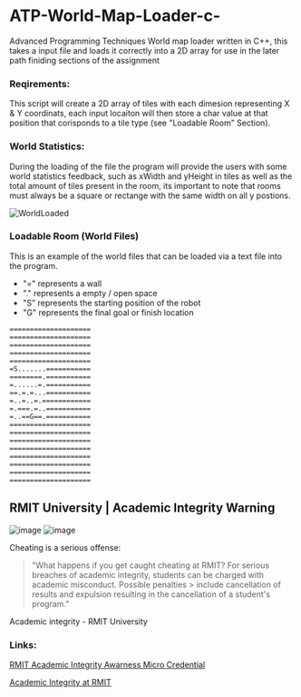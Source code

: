 # ATP-World-Map-Loader-c-
Advanced Programming Techniques World map loader written in C++, this takes a input file and loads it correctly into a 2D array for use in the later path finiding sections of the assignment

### Reqirements:
This script will create a 2D array of tiles with each dimesion representing X & Y coordinats, each input locaiton will then store a char value at that position that corisponds to a tile type (see "Loadable Room" Section).

### World Statistics:

During the loading of the file the program will provide the users with some world statistics feedback, such as xWidth and yHeight in tiles as well as the total amount of tiles present in the room, its important to note that rooms must always be a square or rectange with the same width on all y postions.

![WorldLoaded](https://user-images.githubusercontent.com/79836947/173776984-85694b17-5e60-4190-b4cb-da0ece0fd74b.png)

### Loadable Room (World Files)
This is an example of the world files that can be loaded via a text file into the program. 
- "=" represents a wall
- "." represents a empty / open space
- "S" represents the starting position of the robot
- "G" represents the final goal or finish location

```
====================
====================
====================
====================
====================
=S.......===========
========.===========
=......=.===========
==.=.=...===========
=..=..=.============
=.===.=..===========
=..==G==.===========
====================
====================
====================
====================
====================
====================
====================
====================
```


## RMIT University | Academic Integrity Warning


![image](https://user-images.githubusercontent.com/79836947/160737604-273c62fd-1503-4ce6-a292-a351665cc2e1.png#gh-dark-mode-only)
![image](https://user-images.githubusercontent.com/79836947/160738358-eaa88731-2a44-4004-ab9a-3d83a2268742.png#gh-light-mode-only)

Cheating is a serious offense:

> "What happens if you get caught cheating at RMIT? For serious breaches of academic integrity, students can be charged with academic misconduct. Possible penalties > include cancellation of results and expulsion resulting in the cancellation of a student's program."

Academic integrity - RMIT University

### Links:

 [RMIT Academic Integrity Awarness Micro Credential](https://www.rmit.edu.au/study-with-us/levels-of-study/short-courses/academic-integrity-awareness)
 
 [Academic Integrity at RMIT](https://www.rmit.edu.au/students/my-course/assessment-results/academic-integrity)
